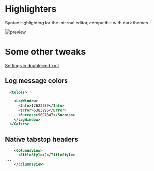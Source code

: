 # Highlighters

Syntax highlighting for the internal editor, compatible with dark themes.

![preview](https://i.imgur.com/TpHiIgf.png)

# Some other tweaks
[Settings in doublecmd.xml](http://doublecmd.github.io/doc/en/configxml.html)

## Log message colors
```xml
  <Colors>
...
    <LogWindow>
      <Info>12622689</Info>
      <Error>6383296</Error>
      <Success>9097847</Success>
    </LogWindow>
  </Colors>
```

## Native tabstop headers
```xml
    <ColumnsView>
      <TitleStyle>2</TitleStyle>
...
    </ColumnsView>
```
